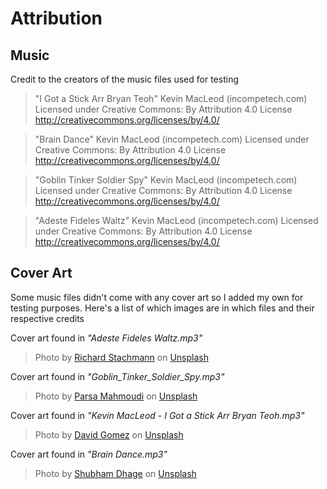 # Attribution

## Music

Credit to the creators of the music files used for testing

> "I Got a Stick Arr Bryan Teoh" Kevin MacLeod (incompetech.com)
> Licensed under Creative Commons: By Attribution 4.0 License
> http://creativecommons.org/licenses/by/4.0/

> "Brain Dance" Kevin MacLeod (incompetech.com)
> Licensed under Creative Commons: By Attribution 4.0 License
> http://creativecommons.org/licenses/by/4.0/

> "Goblin Tinker Soldier Spy" Kevin MacLeod (incompetech.com)
> Licensed under Creative Commons: By Attribution 4.0 License
> http://creativecommons.org/licenses/by/4.0/

> "Adeste Fideles Waltz" Kevin MacLeod (incompetech.com)
> Licensed under Creative Commons: By Attribution 4.0 License
> http://creativecommons.org/licenses/by/4.0/

## Cover Art

Some music files didn't come with any cover art so I added my own for testing purposes. Here's a list of which images are in which files and their respective credits

Cover art found in _"Adeste Fideles Waltz.mp3"_

> Photo by <a href="https://unsplash.com/@stachmann?utm_content=creditCopyText&utm_medium=referral&utm_source=unsplash">Richard Stachmann</a> on <a href="https://unsplash.com/photos/a-man-is-standing-in-a-subway-station-b4j8QAu0vQA?utm_content=creditCopyText&utm_medium=referral&utm_source=unsplash">Unsplash</a>

Cover art found in _"Goblin_Tinker_Soldier_Spy.mp3"_

> Photo by <a href="https://unsplash.com/@parsamphotography?utm_content=creditCopyText&utm_medium=referral&utm_source=unsplash">Parsa Mahmoudi</a> on <a href="https://unsplash.com/photos/a-person-riding-a-bike-on-a-path-through-a-forest-exMpoLplhw0?utm_content=creditCopyText&utm_medium=referral&utm_source=unsplash">Unsplash</a>

Cover art found in _"Kevin MacLeod - I Got a Stick Arr Bryan Teoh.mp3"_

> Photo by <a href="https://unsplash.com/@dcanadianphotographer?utm_content=creditCopyText&utm_medium=referral&utm_source=unsplash">David Gomez</a> on <a href="https://unsplash.com/photos/a-red-fox-standing-on-the-ground-in-front-of-a-fence-caiWv__srUo?utm_content=creditCopyText&utm_medium=referral&utm_source=unsplash">Unsplash</a>

Cover art found in _"Brain Dance.mp3"_

> Photo by <a href="https://unsplash.com/@illustratiions?utm_content=creditCopyText&utm_medium=referral&utm_source=unsplash">Shubham Dhage</a> on <a href="https://unsplash.com/photos/a-computer-generated-image-of-a-human-heart-8HDw8LoLUyw?utm_content=creditCopyText&utm_medium=referral&utm_source=unsplash">Unsplash</a>
